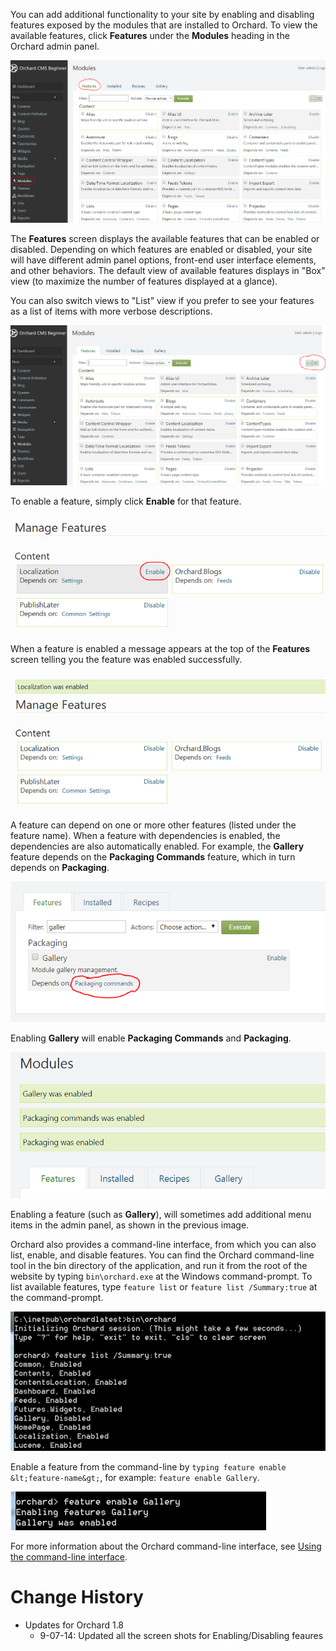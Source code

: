
You can add additional functionality to your site by enabling and disabling features exposed by the modules that are installed to Orchard.  To view the available features, click **Features** under the **Modules** heading in the Orchard admin panel.

![](../Upload/screenshots_675/features_admin_675.png)

The **Features** screen displays the available features that can be enabled or disabled. Depending on which features are enabled or disabled, your site will have different admin panel options, front-end user interface elements, and other behaviors. The default view of available features displays in "Box" view (to maximize the number of features displayed at a glance).

You can also switch views to "List" view if you prefer to see your features as a list of items with more verbose descriptions.

![](../Upload/screenshots_675/features_admin_list_675.png)

To enable a feature, simply click **Enable** for that feature.

![](../Upload/screenshots_675/enable_localization.png)

When a feature is enabled a message appears at the top of the **Features** screen telling you the feature was enabled successfully.

![](../Upload/screenshots_675/enable_localization2.png)

A feature can depend on one or more other features (listed under the feature name). When a feature with dependencies is enabled, the dependencies are also automatically enabled.  For example, the **Gallery** feature depends on the **Packaging Commands** feature, which in turn depends on **Packaging**. 

![](../Upload/screenshots_675/enable_gallery_675.png)

Enabling **Gallery** will enable **Packaging Commands** and **Packaging**.

![](../Upload/screenshots_675/gallery_enabled_675.png)

Enabling a feature (such as **Gallery**), will sometimes add additional menu items in the admin panel, as shown in the previous image.

Orchard also provides a command-line interface, from which you can also list, enable, and disable features. You can find the Orchard command-line tool in the bin directory of the application, and run it from the root of the website by typing `bin\orchard.exe` at the Windows command-prompt.  To list available features, type `feature list`  or `feature list /Summary:true` at the command-prompt. 

![](../Upload/screenshots_85/features_cmd.png)

Enable a feature from the command-line by `typing feature enable &lt;feature-name&gt;`, for example: `feature enable Gallery`.

![](../Upload/screenshots_85/features_cmd2.png)

For more information about the Orchard command-line interface, see [Using the command-line interface](Using-the-command-line-interface).

# Change History
* Updates for Orchard 1.8
    * 9-07-14: Updated all the screen shots for Enabling/Disabling feaures